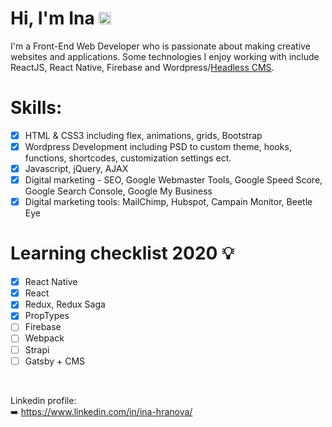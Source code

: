 # Hi, I'm Ina <img class="emoji" alt="wave" height="20" width="20" src="https://github.githubassets.com/images/icons/emoji/unicode/1f44b.png">
I'm a Front-End Web Developer who is passionate about making creative websites and applications. Some technologies I enjoy working with include ReactJS, React Native, Firebase and Wordpress/<a href = "https://headlesscms.org/">Headless CMS</a>. <br/>

# Skills:
- [x] HTML & CSS3 including flex, animations, grids, Bootstrap
- [x] Wordpress Development including PSD to custom theme, hooks, functions, shortcodes, customization settings ect.
- [x] Javascript, jQuery, AJAX
- [x] Digital marketing - SEO, Google Webmaster Tools, Google Speed Score, Google Search Console, Google My Business
- [x] Digital marketing tools: MailChimp, Hubspot, Campain Monitor, Beetle Eye 

# Learning checklist 2020 💡

- [x] React Native
- [x] React
- [x] Redux, Redux Saga
- [x] PropTypes
- [ ] Firebase
- [ ] Webpack
- [ ] Strapi
- [ ] Gatsby + CMS
 
<br/> 

Linkedin profile: <br/>
➡️ https://www.linkedin.com/in/ina-hranova/

